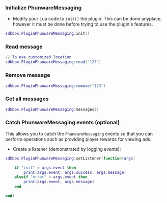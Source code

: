 ### Initialize PhunwareMessaging
* Modify your Lua code to `init()` the plugin. This can be done anyplace, however it must be done before trying to use the plugin's features.
```lua
sdkbox.PluginPhunwareMessaging:init()
```

### Read message
```lua
// To use customized location
sdkbox.PluginPhunwareMessaging:read("123")
```

### Remove message
```lua
sdkbox.PluginPhunwareMessaging:remove("123")
```

### Get all messages
```lua
sdkbox.PluginPhunwareMessaging:messages()
```

### Catch PhunwareMessaging events (optional)
This allows you to catch the `PhunwareMessaging` events so that you can perform operations such as providing player rewards for viewing ads.

* Create a listener (demonstrated by logging events):
```lua
sdkbox.PluginPhunwareMessaging:setListener(function(args)

    if "init" = args.event then
        print(args.event, args.success, args.message)
    elseif "error" = args.event then
        print(args.event, args.message)
    end

end)
```
